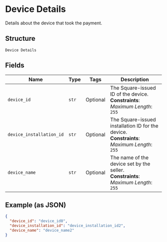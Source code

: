 
# Device Details

Details about the device that took the payment.

## Structure

`Device Details`

## Fields

| Name | Type | Tags | Description |
|  --- | --- | --- | --- |
| `device_id` | `str` | Optional | The Square-issued ID of the device.<br>**Constraints**: *Maximum Length*: `255` |
| `device_installation_id` | `str` | Optional | The Square-issued installation ID for the device.<br>**Constraints**: *Maximum Length*: `255` |
| `device_name` | `str` | Optional | The name of the device set by the seller.<br>**Constraints**: *Maximum Length*: `255` |

## Example (as JSON)

```json
{
  "device_id": "device_id0",
  "device_installation_id": "device_installation_id2",
  "device_name": "device_name2"
}
```

